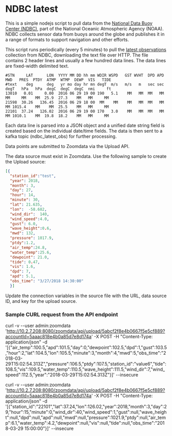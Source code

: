 # NDBC latest
This is a simple nodejs script to pull data from the [National Data Buoy Center (NDBC)](http://www.ndbc.noaa.gov/), part of the National Oceanic Atmospheric Agency (NOAA).  NDBC collects sensor data from buoys around the globe and publishes it in a range of formats to support navigation and other efforts.

This script runs periodically (every 5 minutes) to pull the [latest observations](http://www.ndbc.noaa.gov/data/latest_obs/latest_obs.txt) collection from NDBC, downloading the text file over HTTP.  The file contains 2 header lines and usually a few hundred data lines.  The data lines are fixed-width delimited text.

    #STN     LAT      LON  YYYY MM DD hh mm WDIR WSPD   GST WVHT  DPD APD MWD   PRES  PTDY  ATMP  WTMP  DEWP  VIS   TIDE
    #text    deg      deg   yr mo day hr mn degT  m/s   m/s   m   sec sec degT   hPa   hPa  degC  degC  degC  nmi     ft
    13010   0.01     0.00  2016 06 29 19 00 190   5.1    MM   MM  MM   MM  MM     MM    MM  25.9  27.3    MM   MM     MM
    21598  30.26   136.45  2016 06 29 18 00  MM    MM    MM   MM  MM   MM  MM 1015.4    MM    MM  25.5    MM   MM     MM
    22101  37.24   126.02  2016 06 29 19 00 170   3.0    MM   MM  MM   MM  MM 1010.1    MM  19.8  18.2    MM   MM     MM

Each data line is parsed into a JSON object and a unified date string field is created based on the individual date/time fields.  The data is then sent to a kafka topic (ndbc_latest_obs) for further processing.

Data points are submitted to Zoomdata via the Upload API.

The data source must exist in Zoomdata.  Use the following sample to create the Upload source:
```json
[{
  "station_id":"test",
  "year": 2018,
  "month": 3,
  "day": 27,
  "hour": 14,
  "minute": 30,
  "lat": 21.635,
  "lon":  -58.682,
  "wind_dir":  140,
  "wind_speed":4.0,
  "gust": 6.0,
  "wave_height":0.6,
  "mwd": 132,
  "pressure": 1017.9,
  "ptdy":1.2,
  "air_temp":24.8,
  "water_temp":25.6,
  "dewpoint": 21.0,
  "tide": 0.47,
  "vis": 1.6,
  "dpd": 7,
  "apd": 5.1,
  "obs_time": "3/27/2018 14:30:00"
  }]
  ```


  
  Update the connection variables in the source file with the URL, data source ID, and key for the upload source.


  ### Sample CURL request from the API endpoint

  curl -v --user admin:zoomdata 'http://10.2.7.208:8080/zoomdata/api/upload/5abcf2f8e4b0667f5e5cf889?accountId=5aaac818e4b0a85d7e8d174a' -X POST -H "Content-Type: application/json" -d '[{"air_temp":100.5,"apd":101.5,"day":0,"dewpoint":102.5,"dpd":1,"gust":103.5,"hour":2,"lat":104.5,"lon":105.5,"minute":3,"month":4,"mwd":5,"obs_time":"2018-03-29T15:02:54.313Z","pressure":106.5,"ptdy":107.5,"station_id":"value6","tide":108.5,"vis":109.5,"water_temp":110.5,"wave_height":111.5,"wind_dir":7,"wind_speed":112.5,"year":"2018-03-29T15:02:54.313Z"}]' --insecure


curl -v --user admin:zoomdata 'http://10.2.7.208:8080/zoomdata/api/upload/5abcf2f8e4b0667f5e5cf889?accountId=5aaac818e4b0a85d7e8d174a' -X POST -H "Content-Type: application/json" -d '[{"station_id":"22101","lat":37.24,"lon":126.02,"year":2018,"month":3,"day":29,"hour":15,"minute":0,"wind_dir":40,"wind_speed":1,"gust":null,"wave_height":null,"dpd":null,"apd":null,"mwd":null,"pressure":1021.9,"ptdy":null,"air_temp":6.1,"water_temp":4.2,"dewpoint":null,"vis":null,"tide":null,"obs_time":"2018-03-29 15:00:00"}]' --insecure